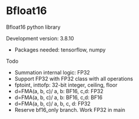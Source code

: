 # Bfloat16
Bfloat16 python library

Development version: 3.8.10


 - Packages needed: tensorflow, numpy

Todo

- Summation internal logic: FP32
- Support FP32 with FP32 class with all operations
- fptoint, inttofp: 32-bit integer, ceiling, floor
- d=FMA(a, b, c)/ a, b: BF16, c,d: FP32
- d=FMA(a, b, c)/ a, b: BF16, c,d: BF16
- d=FMA(a, b, c)/ a, b, c, d: FP32
- Reserve bf16_only branch. Work FP32 in main
